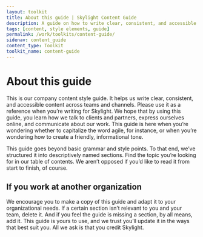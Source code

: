 ```yaml
---
layout: toolkit
title: About this guide | Skylight Content Guide
description: A guide on how to write clear, consistent, and accessible content at Skylight.
tags: [content, style elements, guide]
permalink: /work/toolkits/content-guide/
sidenav: content_guide
content_type: Toolkit
toolkit_name: content-guide
---
```


# About this guide

This is our company content style guide. It helps us write clear, consistent, and accessible content across teams and channels. Please use it as a reference when you’re writing for Skylight. We hope that by using this guide, you learn how we talk to clients and partners, express ourselves online, and communicate about our work. This guide is here when you’re wondering whether to capitalize the word agile, for instance, or when you’re wondering how to create a friendly, informational tone.

This guide goes beyond basic grammar and style points. To that end, we’ve structured it into descriptively named sections. Find the topic you’re looking for in our table of contents. We aren’t opposed if you’d like to read it from start to finish, of course.

## If you work at another organization

We encourage you to make a copy of this guide and adapt it to your organizational needs. If a certain section isn’t relevant to you and your team, delete it. And if you feel the guide is missing a section, by all means, add it. This guide is yours to use, and we trust you’ll update it in the ways that best suit you. All we ask is that you credit Skylight.
